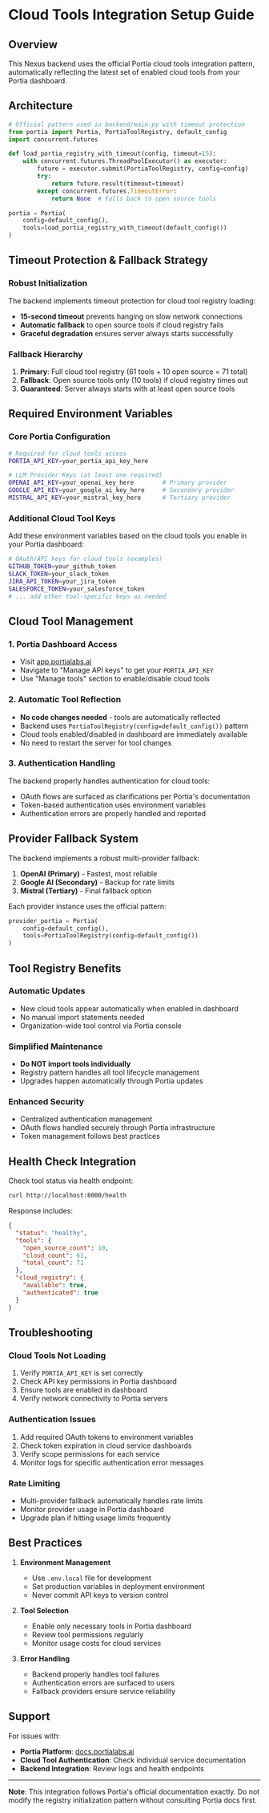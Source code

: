 # Cloud Tools Integration Setup Guide

## Overview

This Nexus backend uses the official Portia cloud tools integration pattern, automatically reflecting the latest set of enabled cloud tools from your Portia dashboard.

## Architecture

```python
# Official pattern used in backend/main.py with timeout protection
from portia import Portia, PortiaToolRegistry, default_config
import concurrent.futures

def load_portia_registry_with_timeout(config, timeout=15):
    with concurrent.futures.ThreadPoolExecutor() as executor:
        future = executor.submit(PortiaToolRegistry, config=config)
        try:
            return future.result(timeout=timeout)
        except concurrent.futures.TimeoutError:
            return None  # Falls back to open source tools

portia = Portia(
    config=default_config(),
    tools=load_portia_registry_with_timeout(default_config())
)
```

## Timeout Protection & Fallback Strategy

### Robust Initialization

The backend implements timeout protection for cloud tool registry loading:

- **15-second timeout** prevents hanging on slow network connections
- **Automatic fallback** to open source tools if cloud registry fails
- **Graceful degradation** ensures server always starts successfully

### Fallback Hierarchy

1. **Primary**: Full cloud tool registry (61 tools + 10 open source = 71 total)
2. **Fallback**: Open source tools only (10 tools) if cloud registry times out
3. **Guaranteed**: Server always starts with at least open source tools

## Required Environment Variables

### Core Portia Configuration

```bash
# Required for cloud tools access
PORTIA_API_KEY=your_portia_api_key_here

# LLM Provider Keys (at least one required)
OPENAI_API_KEY=your_openai_key_here        # Primary provider
GOOGLE_API_KEY=your_google_ai_key_here     # Secondary provider
MISTRAL_API_KEY=your_mistral_key_here      # Tertiary provider
```

### Additional Cloud Tool Keys

Add these environment variables based on the cloud tools you enable in your Portia dashboard:

```bash
# OAuth/API keys for cloud tools (examples)
GITHUB_TOKEN=your_github_token
SLACK_TOKEN=your_slack_token
JIRA_API_TOKEN=your_jira_token
SALESFORCE_TOKEN=your_salesforce_token
# ... add other tool-specific keys as needed
```

## Cloud Tool Management

### 1. Portia Dashboard Access

- Visit [app.portialabs.ai](https://app.portialabs.ai/)
- Navigate to "Manage API keys" to get your `PORTIA_API_KEY`
- Use "Manage tools" section to enable/disable cloud tools

### 2. Automatic Tool Reflection

- **No code changes needed** - tools are automatically reflected
- Backend uses `PortiaToolRegistry(config=default_config())` pattern
- Cloud tools enabled/disabled in dashboard are immediately available
- No need to restart the server for tool changes

### 3. Authentication Handling

The backend properly handles authentication for cloud tools:

- OAuth flows are surfaced as clarifications per Portia's documentation
- Token-based authentication uses environment variables
- Authentication errors are properly handled and reported

## Provider Fallback System

The backend implements a robust multi-provider fallback:

1. **OpenAI (Primary)** - Fastest, most reliable
2. **Google AI (Secondary)** - Backup for rate limits
3. **Mistral (Tertiary)** - Final fallback option

Each provider instance uses the official pattern:

```python
provider_portia = Portia(
    config=default_config(),
    tools=PortiaToolRegistry(config=default_config())
)
```

## Tool Registry Benefits

### Automatic Updates

- New cloud tools appear automatically when enabled in dashboard
- No manual import statements needed
- Organization-wide tool control via Portia console

### Simplified Maintenance

- **Do NOT import tools individually**
- Registry pattern handles all tool lifecycle management
- Upgrades happen automatically through Portia updates

### Enhanced Security

- Centralized authentication management
- OAuth flows handled securely through Portia infrastructure
- Token management follows best practices

## Health Check Integration

Check tool status via health endpoint:

```bash
curl http://localhost:8000/health
```

Response includes:

```json
{
  "status": "healthy",
  "tools": {
    "open_source_count": 10,
    "cloud_count": 61,
    "total_count": 71
  },
  "cloud_registry": {
    "available": true,
    "authenticated": true
  }
}
```

## Troubleshooting

### Cloud Tools Not Loading

1. Verify `PORTIA_API_KEY` is set correctly
2. Check API key permissions in Portia dashboard
3. Ensure tools are enabled in dashboard
4. Verify network connectivity to Portia servers

### Authentication Issues

1. Add required OAuth tokens to environment variables
2. Check token expiration in cloud service dashboards
3. Verify scope permissions for each service
4. Monitor logs for specific authentication error messages

### Rate Limiting

- Multi-provider fallback automatically handles rate limits
- Monitor provider usage in Portia dashboard
- Upgrade plan if hitting usage limits frequently

## Best Practices

1. **Environment Management**

   - Use `.env.local` file for development
   - Set production variables in deployment environment
   - Never commit API keys to version control

2. **Tool Selection**

   - Enable only necessary tools in Portia dashboard
   - Review tool permissions regularly
   - Monitor usage costs for cloud services

3. **Error Handling**
   - Backend properly handles tool failures
   - Authentication errors are surfaced to users
   - Fallback providers ensure service reliability

## Support

For issues with:

- **Portia Platform**: [docs.portialabs.ai](https://docs.portialabs.ai/)
- **Cloud Tool Authentication**: Check individual service documentation
- **Backend Integration**: Review logs and health endpoints

---

**Note**: This integration follows Portia's official documentation exactly. Do not modify the registry initialization pattern without consulting Portia docs first.

